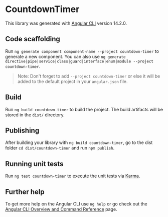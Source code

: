 # CountdownTimer

This library was generated with [Angular CLI](https://github.com/angular/angular-cli) version 14.2.0.

## Code scaffolding

Run `ng generate component component-name --project countdown-timer` to generate a new component. You can also use `ng generate directive|pipe|service|class|guard|interface|enum|module --project countdown-timer`.
> Note: Don't forget to add `--project countdown-timer` or else it will be added to the default project in your `angular.json` file. 

## Build

Run `ng build countdown-timer` to build the project. The build artifacts will be stored in the `dist/` directory.

## Publishing

After building your library with `ng build countdown-timer`, go to the dist folder `cd dist/countdown-timer` and run `npm publish`.

## Running unit tests

Run `ng test countdown-timer` to execute the unit tests via [Karma](https://karma-runner.github.io).

## Further help

To get more help on the Angular CLI use `ng help` or go check out the [Angular CLI Overview and Command Reference](https://angular.io/cli) page.
